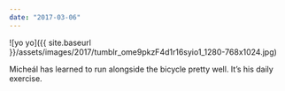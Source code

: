 ```yaml
---
date: "2017-03-06"
---
```


![yo yo]({{ site.baseurl }}/assets/images/2017/tumblr_ome9pkzF4d1r16syio1_1280-768x1024.jpg)

Micheál has learned to run alongside the bicycle pretty well. It’s his daily exercise.
